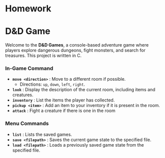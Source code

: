 # Homework
# D&D Game

Welcome to the **D&D Games**, a console-based adventure game where players explore dangerous dungeons, fight monsters, and search for treasures. This project is written in C.



### In-Game Command

- **`move <direction>`** : Move to a different room if possible.  
   - Directions: `up`, `down`, `left`, `right`.  
- **`look`** : Display the description of the current room, including items and creatures.  
- **`inventory`** : List the items the player has collected.  
- **`pickup <item>`** : Add an item to your inventory if it is present in the room.  
- **`attack`** : Fight a creature if there is one in the room

### Menu Commands 
- **`list`** : Lists the saved games.  
- **`save <filepath>`** : Saves the current game state to the specified file.  
- **`load <filepath>`** : Loads a previously saved game state from the specified file.  

